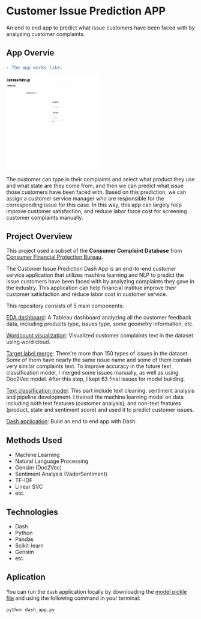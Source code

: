 # Customer Issue Prediction APP

An end to end app to predict what issue customers have been faced with by analyzing customer complaints.

## App Overvie

```diff
- The app works like:
```

<img src="App_overview.gif" width="250" height="250"/>

The customer can type in their complaints and select what product they use and what state are they come from, and then we can predict what issue those customers have been faced with. Based on this prediction, we can assign a customer service manager who are responsible for the corresponding issue for this case. In this way, this app can largely help improve customer satisfaction, and reduce labor force cost for screening customer complaints manually.

## Project Overview

This project used a subset of the **Consumer Complaint Database** from [Consumer Financial Protection Bureau](https://www.consumerfinance.gov/data-research/consumer-complaints/). 

The Customer Issue Prediction Dash App is an end-to-end customer service application that utilizes machine learning and NLP to predict the issue customers have been faced with by analyzing complaints they gave in the industry. This application can help financial institue improve their customer satisfaction and reduce labor cost in customer service.

This repository consists of 5 main components:

[EDA dashboard](https://github.com/Alisaahy/Customer-Issue-Prediction/blob/master/reports/Tableau_dashboard.twb): A Tableau dashboard analyzing all the customer feedback data, including products type, issues type, some geometry information, etc.

[Wordcount visualization](https://github.com/Alisaahy/Customer-Issue-Prediction/blob/master/reports/WordCloud_Visualization.ipynb): Visualized customer complaints text in the dataset using word cloud.

[Target label merge](https://github.com/Alisaahy/Customer-Issue-Prediction/blob/master/Doc2Vec_Merge_Label.ipynb): There're more than 150 types of issues in the dataset. Some of them have nearly the same issue name and some of them contain very similar complaints text. To improve accuracy in the future text classification model, I merged some issues manually, as well as using Doc2Vec model. After this step, I kept 63 final issues for model building.

[Text classification model](https://github.com/Alisaahy/Customer-Issue-Prediction/blob/master/Text_Classification_Prediction.ipynb): This part include text cleaning, sentiment analysis and pipeline development. I trained the machine learning model on data including both text features (customer analysis), and non-text features (product, state and sentiment score) and used it to predict customer issues.

[Dash application](https://github.com/Alisaahy/Customer-Issue-Prediction/blob/master/dash_app.py): Build an end to end app with Dash.


## Methods Used

- Machine Learning
- Natural Language Processing
- Gensim (Doc2Vec)
- Sentiment Analysis (VaderSentiment)
- TF-IDF
- Linear SVC
- etc.

## Technologies

- Dash
- Python
- Pandas
- Scikit-learn
- Gensim
- etc.

## Aplication

You can run the `dash` application locally by downloading the [model pickle file](      ) and using the following command in your terminal:

```
python dash_app.py
```
